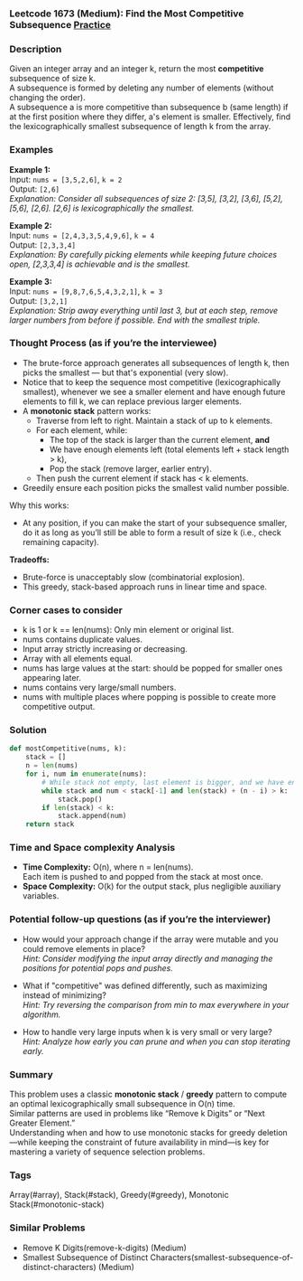 ### Leetcode 1673 (Medium): Find the Most Competitive Subsequence [Practice](https://leetcode.com/problems/find-the-most-competitive-subsequence)

### Description  
Given an integer array and an integer k, return the most **competitive** subsequence of size k.  
A subsequence is formed by deleting any number of elements (without changing the order).  
A subsequence a is more competitive than subsequence b (same length) if at the first position where they differ, a's element is smaller. Effectively, find the lexicographically smallest subsequence of length k from the array.

### Examples  

**Example 1:**  
Input: `nums = [3,5,2,6]`, `k = 2`  
Output: `[2,6]`  
*Explanation: Consider all subsequences of size 2: [3,5], [3,2], [3,6], [5,2], [5,6], [2,6]. [2,6] is lexicographically the smallest.*

**Example 2:**  
Input: `nums = [2,4,3,3,5,4,9,6]`, `k = 4`  
Output: `[2,3,3,4]`  
*Explanation: By carefully picking elements while keeping future choices open, [2,3,3,4] is achievable and is the smallest.*

**Example 3:**  
Input: `nums = [9,8,7,6,5,4,3,2,1]`, `k = 3`  
Output: `[3,2,1]`  
*Explanation: Strip away everything until last 3, but at each step, remove larger numbers from before if possible. End with the smallest triple.*

### Thought Process (as if you’re the interviewee)  
- The brute-force approach generates all subsequences of length k, then picks the smallest — but that's exponential (very slow).
- Notice that to keep the sequence most competitive (lexicographically smallest), whenever we see a smaller element and have enough future elements to fill k, we can replace previous larger elements.
- A **monotonic stack** pattern works:  
    - Traverse from left to right. Maintain a stack of up to k elements.
    - For each element, while:
        - The top of the stack is larger than the current element, **and**
        - We have enough elements left (total elements left + stack length > k),  
        - Pop the stack (remove larger, earlier entry).
    - Then push the current element if stack has < k elements.
- Greedily ensure each position picks the smallest valid number possible.

Why this works:
- At any position, if you can make the start of your subsequence smaller, do it as long as you’ll still be able to form a result of size k (i.e., check remaining capacity).

**Tradeoffs:**  
- Brute-force is unacceptably slow (combinatorial explosion).
- This greedy, stack-based approach runs in linear time and space.

### Corner cases to consider  
- k is 1 or k == len(nums): Only min element or original list.
- nums contains duplicate values.
- Input array strictly increasing or decreasing.
- Array with all elements equal.
- nums has large values at the start: should be popped for smaller ones appearing later.
- nums contains very large/small numbers.
- nums with multiple places where popping is possible to create more competitive output.

### Solution

```python
def mostCompetitive(nums, k):
    stack = []
    n = len(nums)
    for i, num in enumerate(nums):
        # While stack not empty, last element is bigger, and we have enough left to fill k
        while stack and num < stack[-1] and len(stack) + (n - i) > k:
            stack.pop()
        if len(stack) < k:
            stack.append(num)
    return stack
```

### Time and Space complexity Analysis  

- **Time Complexity:** O(n), where n = len(nums).  
  Each item is pushed to and popped from the stack at most once.
- **Space Complexity:** O(k) for the output stack, plus negligible auxiliary variables.

### Potential follow-up questions (as if you’re the interviewer)  

- How would your approach change if the array were mutable and you could remove elements in place?  
  *Hint: Consider modifying the input array directly and managing the positions for potential pops and pushes.*

- What if "competitive" was defined differently, such as maximizing instead of minimizing?  
  *Hint: Try reversing the comparison from min to max everywhere in your algorithm.*

- How to handle very large inputs when k is very small or very large?  
  *Hint: Analyze how early you can prune and when you can stop iterating early.*

### Summary
This problem uses a classic **monotonic stack** / **greedy** pattern to compute an optimal lexicographically small subsequence in O(n) time.  
Similar patterns are used in problems like “Remove k Digits” or “Next Greater Element.”  
Understanding when and how to use monotonic stacks for greedy deletion—while keeping the constraint of future availability in mind—is key for mastering a variety of sequence selection problems.

### Tags
Array(#array), Stack(#stack), Greedy(#greedy), Monotonic Stack(#monotonic-stack)

### Similar Problems
- Remove K Digits(remove-k-digits) (Medium)
- Smallest Subsequence of Distinct Characters(smallest-subsequence-of-distinct-characters) (Medium)